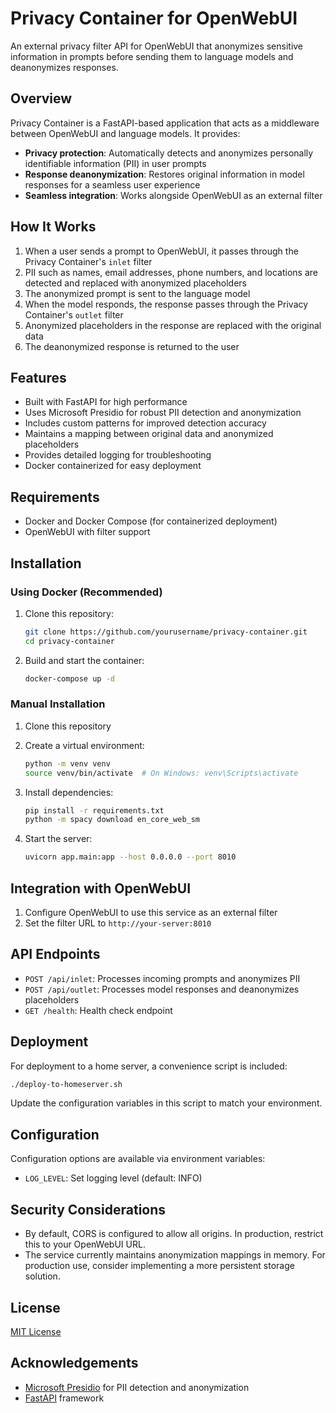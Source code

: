 # Privacy Container for OpenWebUI

An external privacy filter API for OpenWebUI that anonymizes sensitive information in prompts before sending them to language models and deanonymizes responses.

## Overview

Privacy Container is a FastAPI-based application that acts as a middleware between OpenWebUI and language models. It provides:

- **Privacy protection**: Automatically detects and anonymizes personally identifiable information (PII) in user prompts
- **Response deanonymization**: Restores original information in model responses for a seamless user experience
- **Seamless integration**: Works alongside OpenWebUI as an external filter

## How It Works

1. When a user sends a prompt to OpenWebUI, it passes through the Privacy Container's `inlet` filter
2. PII such as names, email addresses, phone numbers, and locations are detected and replaced with anonymized placeholders
3. The anonymized prompt is sent to the language model
4. When the model responds, the response passes through the Privacy Container's `outlet` filter
5. Anonymized placeholders in the response are replaced with the original data
6. The deanonymized response is returned to the user

## Features

- Built with FastAPI for high performance
- Uses Microsoft Presidio for robust PII detection and anonymization
- Includes custom patterns for improved detection accuracy
- Maintains a mapping between original data and anonymized placeholders
- Provides detailed logging for troubleshooting
- Docker containerized for easy deployment

## Requirements

- Docker and Docker Compose (for containerized deployment)
- OpenWebUI with filter support

## Installation

### Using Docker (Recommended)

1. Clone this repository:
   ```bash
   git clone https://github.com/yourusername/privacy-container.git
   cd privacy-container
   ```

2. Build and start the container:
   ```bash
   docker-compose up -d
   ```

### Manual Installation

1. Clone this repository
2. Create a virtual environment:
   ```bash
   python -m venv venv
   source venv/bin/activate  # On Windows: venv\Scripts\activate
   ```

3. Install dependencies:
   ```bash
   pip install -r requirements.txt
   python -m spacy download en_core_web_sm
   ```

4. Start the server:
   ```bash
   uvicorn app.main:app --host 0.0.0.0 --port 8010
   ```

## Integration with OpenWebUI

1. Configure OpenWebUI to use this service as an external filter
2. Set the filter URL to `http://your-server:8010`

## API Endpoints

- `POST /api/inlet`: Processes incoming prompts and anonymizes PII
- `POST /api/outlet`: Processes model responses and deanonymizes placeholders
- `GET /health`: Health check endpoint

## Deployment

For deployment to a home server, a convenience script is included:

```bash
./deploy-to-homeserver.sh
```

Update the configuration variables in this script to match your environment.

## Configuration

Configuration options are available via environment variables:

- `LOG_LEVEL`: Set logging level (default: INFO)

## Security Considerations

- By default, CORS is configured to allow all origins. In production, restrict this to your OpenWebUI URL.
- The service currently maintains anonymization mappings in memory. For production use, consider implementing a more persistent storage solution.

## License

[MIT License](LICENSE)

## Acknowledgements

- [Microsoft Presidio](https://github.com/microsoft/presidio) for PII detection and anonymization
- [FastAPI](https://fastapi.tiangolo.com/) framework 